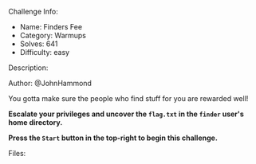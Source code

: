 
Challenge Info:
 - Name: Finders Fee
 - Category: Warmups    
 - Solves: 641
 - Difficulty: easy


 Description:

 Author: @JohnHammond  
  
You gotta make sure the people who find stuff for you are rewarded well!   
  
 **Escalate your privileges and uncover the `flag.txt` in the `finder` user's home directory.**   
  
 **Press the `Start` button in the top\-right to begin this challenge.**

 Files: 

